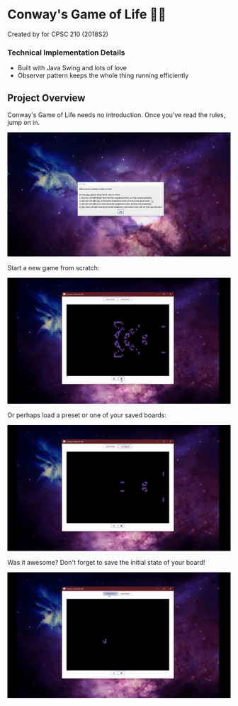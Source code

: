 # Conway's Game of Life 👾✨

Created by for CPSC 210 (2018S2)

### Technical Implementation Details
* Built with Java Swing and lots of love
* Observer pattern keeps the whole thing running efficiently

## Project Overview
Conway's Game of Life needs no introduction. Once you've read the rules, jump on in.

![Rules](/rulesplash.jpg "Rules")

Start a new game from scratch:

![Movement](/movement.gif "Wow!")

Or perhaps load a preset or one of your saved boards:

![Presets](/load.gif "Load") 

Was it awesome? Don't forget to save the initial state of your board!

![Save](/save.gif "Save")
